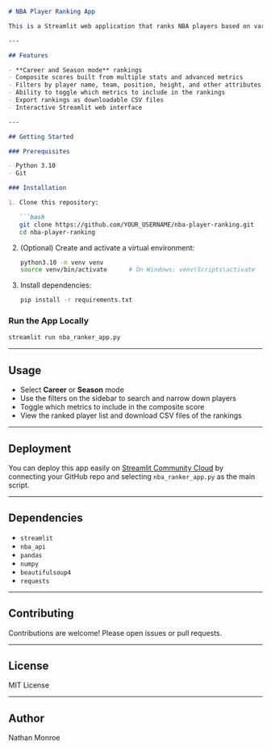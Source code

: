 
````markdown
# NBA Player Ranking App

This is a Streamlit web application that ranks NBA players based on various metrics including box score statistics, advanced stats, defensive/offensive impact, era adjustments, accolades, and more. Users can view rankings for both career and individual seasons, filter players by various criteria, and download the data as CSV.

---

## Features

- **Career and Season mode** rankings
- Composite scores built from multiple stats and advanced metrics
- Filters by player name, team, position, height, and other attributes
- Ability to toggle which metrics to include in the rankings
- Export rankings as downloadable CSV files
- Interactive Streamlit web interface

---

## Getting Started

### Prerequisites

- Python 3.10
- Git

### Installation

1. Clone this repository:

   ```bash
   git clone https://github.com/YOUR_USERNAME/nba-player-ranking.git
   cd nba-player-ranking
````

2. (Optional) Create and activate a virtual environment:

   ```bash
   python3.10 -m venv venv
   source venv/bin/activate      # On Windows: venv\Scripts\activate
   ```

3. Install dependencies:

   ```bash
   pip install -r requirements.txt
   ```

### Run the App Locally

```bash
streamlit run nba_ranker_app.py
```

---

## Usage

* Select **Career** or **Season** mode
* Use the filters on the sidebar to search and narrow down players
* Toggle which metrics to include in the composite score
* View the ranked player list and download CSV files of the rankings

---

## Deployment

You can deploy this app easily on [Streamlit Community Cloud](https://streamlit.io/cloud) by connecting your GitHub repo and selecting `nba_ranker_app.py` as the main script.

---

## Dependencies

* `streamlit`
* `nba_api`
* `pandas`
* `numpy`
* `beautifulsoup4`
* `requests`

---

## Contributing

Contributions are welcome! Please open issues or pull requests.

---

## License

MIT License

---

## Author

Nathan Monroe

```

```
